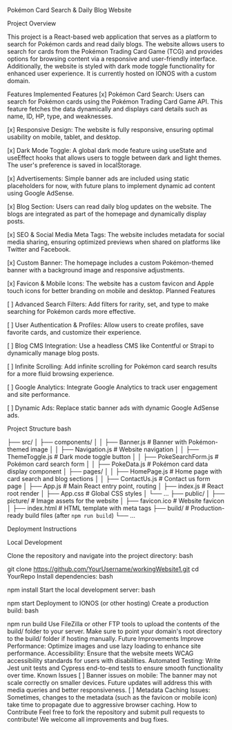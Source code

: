 Pokémon Card Search & Daily Blog Website


Project Overview

This project is a React-based web application that serves as a platform to search for Pokémon cards and read daily blogs. The website allows users to search for cards from the Pokémon Trading Card Game (TCG) and provides options for browsing content via a responsive and user-friendly interface. Additionally, the website is styled with dark mode toggle functionality for enhanced user experience. It is currently hosted on IONOS with a custom domain.

Features
Implemented Features
[x] Pokémon Card Search: Users can search for Pokémon cards using the Pokémon Trading Card Game API. This feature fetches the data dynamically and displays card details such as name, ID, HP, type, and weaknesses.

[x] Responsive Design: The website is fully responsive, ensuring optimal usability on mobile, tablet, and desktop.

[x] Dark Mode Toggle: A global dark mode feature using useState and useEffect hooks that allows users to toggle between dark and light themes. The user's preference is saved in localStorage.

[x] Advertisements: Simple banner ads are included using static placeholders for now, with future plans to implement dynamic ad content using Google AdSense.

[x] Blog Section: Users can read daily blog updates on the website. The blogs are integrated as part of the homepage and dynamically display posts.

[x] SEO & Social Media Meta Tags: The website includes metadata for social media sharing, ensuring optimized previews when shared on platforms like Twitter and Facebook.

[x] Custom Banner: The homepage includes a custom Pokémon-themed banner with a background image and responsive adjustments.

[x] Favicon & Mobile Icons: The website has a custom favicon and Apple touch icons for better branding on mobile and desktop.
Planned Features

[ ] Advanced Search Filters: Add filters for rarity, set, and type to make searching for Pokémon cards more effective.

[ ] User Authentication & Profiles: Allow users to create profiles, save favorite cards, and customize their experience.

[ ] Blog CMS Integration: Use a headless CMS like Contentful or Strapi to dynamically manage blog posts.

[ ] Infinite Scrolling: Add infinite scrolling for Pokémon card search results for a more fluid browsing experience.

[ ] Google Analytics: Integrate Google Analytics to track user engagement and site performance.

[ ] Dynamic Ads: Replace static banner ads with dynamic Google AdSense ads.




Project Structure
bash

├── src/
│   ├── components/
│   │   ├── Banner.js        # Banner with Pokémon-themed image
│   │   ├── Navigation.js    # Website navigation
│   │   ├── ThemeToggle.js   # Dark mode toggle button
│   │   ├── PokeSearchForm.js # Pokémon card search form
│   │   ├── PokeData.js      # Pokémon card data display component
│   ├── pages/
│   │   ├── HomePage.js      # Home page with card search and blog sections
│   │   ├── ContactUs.js     # Contact us form page
│   ├── App.js               # Main React entry point, routing
│   ├── index.js             # React root render
│   ├── App.css              # Global CSS styles
│   └── ...
├── public/
│   ├── picture/             # Image assets for the website
│   ├── favicon.ico          # Website favicon
│   ├── index.html           # HTML template with meta tags
├── build/                   # Production-ready build files (after `npm run build`)
└── ...


Deployment Instructions

Local Development

Clone the repository and navigate into the project directory:
bash

git clone https://github.com/YourUsername/workingWebsite1.git
cd YourRepo
Install dependencies:
bash

npm install
Start the local development server:
bash

npm start
Deployment to IONOS (or other hosting)
Create a production build:
bash

npm run build
Use FileZilla or other FTP tools to upload the contents of the build/ folder to your server.
Make sure to point your domain's root directory to the build/ folder if hosting manually.
Future Improvements
Improve Performance: Optimize images and use lazy loading to enhance site performance.
Accessibility: Ensure that the website meets WCAG accessibility standards for users with disabilities.
Automated Testing: Write Jest unit tests and Cypress end-to-end tests to ensure smooth functionality over time.
Known Issues
[ ] Banner issues on mobile: The banner may not scale correctly on smaller devices. Future updates will address this with media queries and better responsiveness.
[ ] Metadata Caching Issues: Sometimes, changes to the metadata (such as the favicon or mobile icon) take time to propagate due to aggressive browser caching.
How to Contribute
Feel free to fork the repository and submit pull requests to contribute! We welcome all improvements and bug fixes.

